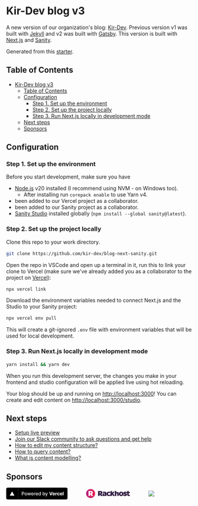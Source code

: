# Kir-Dev blog v3

A new version of our organization's blog: [Kir-Dev](https://kir-dev.hu/). Previous version v1 was built with [Jekyll](https://jekyllrb.com/) and v2 was built with [Gatsby](https://www.gatsbyjs.com/). This version is built with [Next.js](https://nextjs.org/) and [Sanity](https://www.sanity.io/).

Generated from this [starter](https://www.sanity.io/templates/nextjs-sanity-clean).

## Table of Contents

- [Kir-Dev blog v3](#kir-dev-blog-v3)
  - [Table of Contents](#table-of-contents)
  - [Configuration](#configuration)
    - [Step 1. Set up the environment](#step-1-set-up-the-environment)
    - [Step 2. Set up the project locally](#step-2-set-up-the-project-locally)
    - [Step 3. Run Next.js locally in development mode](#step-3-run-nextjs-locally-in-development-mode)
  - [Next steps](#next-steps)
  - [Sponsors](#sponsors)

## Configuration

### Step 1. Set up the environment

Before you start development, make sure you have

- [Node.js](https://nodejs.org/en/) v20 installed (I recommend using NVM - on Windows too).
  - After installing run `corepack enable` to use Yarn v4.
- been added to our Vercel project as a collaborator.
- been added to our Sanity project as a collaborator.
- [Sanity Studio](https://www.sanity.io/docs/getting-started-with-sanity-cli) installed globally (`npm install --global sanity@latest`).

### Step 2. Set up the project locally

Clone this repo to your work directory.

```bash
git clone https://github.com/kir-dev/blog-next-sanity.git
```

Open the repo in VSCode and open up a terminal in it, run this to link your clone to Vercel (make sure we've already added you as a collaborator to the project on [Vercel](https://vercel.com/kir-dev)):

```bash
npx vercel link
```

Download the environment variables needed to connect Next.js and the Studio to your Sanity project:

```bash
npx vercel env pull
```

This will create a git-ignored `.env` file with environment variables that will be used for local development.

### Step 3. Run Next.js locally in development mode

```bash
yarn install && yarn dev
```

When you run this development server, the changes you make in your frontend and studio configuration will be applied live using hot reloading.

Your blog should be up and running on [http://localhost:3000][localhost-3000]! You can create and edit content on [http://localhost:3000/studio][localhost-3000-studio].

## Next steps

- [Setup live preview](./docs/studio-preview.md)
- [Join our Slack community to ask questions and get help][sanity-community]
- [How to edit my content structure?][sanity-schema-types]
- [How to query content?][sanity-groq]
- [What is content modelling?][sanity-content-modelling]

## Sponsors

<div style="display: flex; flex-wrap: wrap; align-items: center; gap: 10%;">
  <div style="flex: 1.4;">
    <a href="https://vercel.com?utm_source=kir-dev&utm_campaign=oss">
      <img src="public/images/svg/powered-by-vercel.svg" width="300" />
    </a>
  </div>
  <div style="flex: 1;">
    <a href="https://rackhost.hu?utm_source=kir-dev">
      <img src="public/images/rackhost.png" width="300" />
    </a>
  </div>
  <div style="flex: 1;">
    <a href="https://betteruptime.com?utm_source=kir-dev">
      <img src="https://betteruptime.com/assets/static_assets/badges/light.png" width="300" />
    </a>
  </div>
</div>

[vercel-deploy]: https://vercel.com/new/clone?repository-url=https%3A%2F%2Fgithub.com%2Fsanity-io%2Fsanity-template-nextjs-clean&repository-name=nextjs-sanity-clean&project-name=nextjs-sanity-clean&demo-title=Clean+Sanity+%2B+Next.js+app&demo-image=https%3A%2F%2Fuser-images.githubusercontent.com%2F835514%2F212771865-7a603a28-0416-45e8-84d3-2aafe02b0c7f.png&demo-description=A+clean+example+of+Next.js+with+embedded+Sanity+ready+for+recomposition.&demo-url=https%3A%2F%2Ftemplate-nextjs-clean.sanity.build&integration-ids=oac_hb2LITYajhRQ0i4QznmKH7gx&external-id=nextjs%3Btemplate%3Dnextjs-sanity-clean
[integration]: https://www.sanity.io/docs/vercel-integration?utm_source=github.com&utm_medium=referral&utm_campaign=nextjs-v3vercelstarter
[`.env.local.example`]: .env.local.example
[nextjs]: https://github.com/vercel/next.js
[sanity-create]: https://www.sanity.io/get-started/create-project?utm_source=github.com&utm_medium=referral&utm_campaign=nextjs-v3vercelstarter
[sanity-deployment]: https://www.sanity.io/docs/deployment?utm_source=github.com&utm_medium=referral&utm_campaign=nextjs-v3vercelstarter
[sanity-homepage]: https://www.sanity.io?utm_source=github.com&utm_medium=referral&utm_campaign=nextjs-v3vercelstarter
[sanity-community]: https://slack.sanity.io/
[sanity-schema-types]: https://www.sanity.io/docs/schema-types?utm_source=github.com&utm_medium=referral&utm_campaign=nextjs-v3vercelstarter
[sanity-github]: https://github.com/sanity-io/sanity/discussions
[sanity-groq]: https://www.sanity.io/docs/groq?utm_source=github.com&utm_medium=referral&utm_campaign=nextjs-v3vercelstarter
[sanity-content-modelling]: https://www.sanity.io/docs/content-modelling?utm_source=github.com&utm_medium=referral&utm_campaign=nextjs-v3vercelstarter
[sanity-webhooks]: https://www.sanity.io/docs/webhooks?utm_source=github.com&utm_medium=referral&utm_campaign=nextjs-v3vercelstarter
[localhost-3000]: http://localhost:3000
[localhost-3000-studio]: http://localhost:3000/studio
[vercel-isr]: https://nextjs.org/blog/next-12-1#on-demand-incremental-static-regeneration-beta
[vercel]: https://vercel.com
[vercel-github]: https://github.com/vercel/next.js/discussions
[app-dir]: https://beta.nextjs.org/docs/routing/fundamentals#the-app-directory
